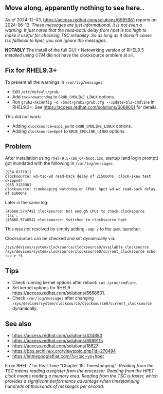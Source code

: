 
## Move along, apparently nothing to see here..

As of 2024-12-03, https://access.redhat.com/solutions/6995981 reports on
2024-06-13: *These messages are just informational. It is not even a warning.
It just notes that the read-back delay from hpet is too high to make it useful
for checking TSC reliability. So as long as it doesn't cause tsc fallback to
hpet, you can ignore the messages.*

**NOTABLY** The install of the full GUI + Netowrking version of RHEL9.5
*installed using UTM* did not have the clocksource problem at all.

## Fix for RHEL9.3+

To prevent all the warnings in `/var/log/messages`:

* Edit `/etc/default/grub`.
* Add `tsc=nowatchdog` to `GRUB_CMDLINE_LINUX` options.
* Run `grub2-mkconfig -o /boot/grub2/grub.cfg --update-bls-cmdline` in
  RHEL9.3+. See https://access.redhat.com/solutions/6668601 for details.

This did not work:

* Adding `clocksource=acpi_pm` to `GRUB_CMDLINE_LINUX` options.
* Adding `clocksource=hpet` to `GRUB_CMDLINE_LINUX` options.
## Problem

After installation using ``rhel-9.5-x86_64-boot.iso``, startup (and login
prompt) got inundated with the following in `/var/log/messages`:
```
[954.817701]
clocksource: wd-tsc-wd read-back delay of 215000ns, clock-skew test skipped!
[955.312808]
clocksource: timekeeping watchdog on CPU0: hpet wd-wd read-back delay of 61000ns
```

Later in the same log:
```
[46668.574749] clocksource: Not enough CPUs to check clocksource 'tsc'.
[46668.574854] clocksource: Switched to clocksource hpet
```
	
This was *not* resolved by simply adding ``-smp 2`` to the ``qemu`` launcher.

Clocksources can be checked and set dynamically via:
```
/sys/devices/system/clocksource/clocksource0/available_clocksource
/sys/devices/system/clocksource/clocksource0/current_clocksource echo tsc > !$
```

## Tips

* Check running kernel options after reboot: `cat /proc/cmdline`.
* Set kernel options for RHEL9:  https://access.redhat.com/solutions/6668601.
* Check `/var/log/messages` after changing
  `/sys/devices/system/clocksource/clocksource0/current_clocksource`
  dynamically.


## See also

* https://access.redhat.com/solutions/434883
* https://access.redhat.com/solutions/6989115
* https://access.redhat.com/solutions/18627
* https://bbs.archlinux.org/viewtopic.php?id=278494
* https://letmegooglethat.com/?q=tsc+vs+hpet

From RHEL 7 for Real Time "Chapter 15: Timestamping": *Reading from the TSC
means reading a register from the processor. Reading from the HPET clock means
reading a memory area. Reading from the TSC is faster, which provides a
significant performance advantage when timestamping hundreds of thousands of
messages per second.*
